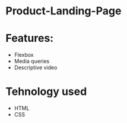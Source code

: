 # Product-Landing-Page
# Features:
<ul>
  <li>Flexbox</i>
  <li>Media queries</i>
  <li>Descriptive video</li>
</ul>

# Tehnology used
<ul>
  <li>HTML</i>
  <li>CSS</i>
</ul>  
